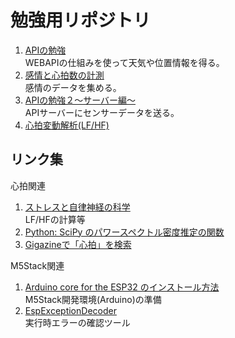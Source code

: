 # 勉強用リポジトリ

1. [APIの勉強](https://github.com/tanopanta/benkyooo/tree/master/api_benkyo)   
WEBAPIの仕組みを使って天気や位置情報を得る。
1. [感情と心拍数の計測](https://github.com/tanopanta/benkyooo/tree/master/hr_keisoku)   
感情のデータを集める。   
1. [APIの勉強２～サーバー編～](https://github.com/tanopanta/benkyooo/tree/master/api_server)   
APIサーバーにセンサーデータを送る。   
1. [心拍変動解析(LF/HF)](https://github.com/tanopanta/benkyooo/tree/master/lfhf)   

## リンク集
心拍関連   
1. [ストレスと自律神経の科学](http://hclab.sakura.ne.jp/index.html)   
LF/HFの計算等   
1. [Python: SciPy のパワースペクトル密度推定の関数](https://org-technology.com/posts/power-spectral-density.html)   
1. [Gigazineで「心拍」を検索](https://gigazine.net/)

M5Stack関連   
1. [Arduino core for the ESP32 のインストール方法](https://www.mgo-tec.com/arduino-core-esp32-install)   
M5Stack開発環境(Arduino)の準備   
1. [EspExceptionDecoder](https://github.com/me-no-dev/EspExceptionDecoder)   
実行時エラーの確認ツール   
